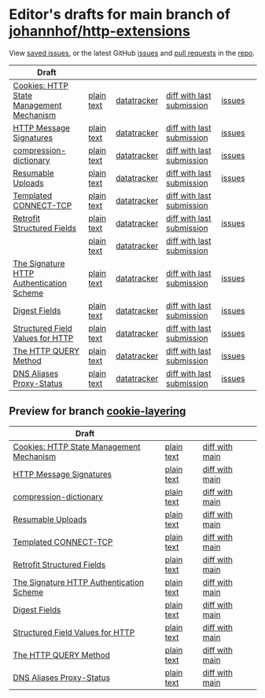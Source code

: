 # Editor's drafts for main branch of [johannhof/http-extensions](https://github.com/johannhof/http-extensions)

View [saved issues](issues.html), or the latest GitHub [issues](https://github.com/johannhof/http-extensions/issues) and [pull requests](https://github.com/johannhof/http-extensions/pulls) in the [repo](https://github.com/johannhof/http-extensions).

| Draft |     |     |     |     |     |
| ----- | --- | --- | --- | --- | --- |
| [Cookies: HTTP State Management Mechanism](./draft-ietf-httpbis-rfc6265bis.html "Cookies: HTTP State Management Mechanism (HTML)") | [plain text](./draft-ietf-httpbis-rfc6265bis.txt "Cookies: HTTP State Management Mechanism (Text)") | [datatracker](https://datatracker.ietf.org/doc/draft-ietf-httpbis-rfc6265bis "Datatracker for draft-ietf-httpbis-rfc6265bis") | [diff with last submission](https://author-tools.ietf.org/api/iddiff?doc_1=draft-ietf-httpbis-rfc6265bis&url_2=https://johannhof.github.io/http-extensions/draft-ietf-httpbis-rfc6265bis.txt) | [issues](https://github.com/johannhof/http-extensions/labels/6265bis) |
| [HTTP Message Signatures](./draft-ietf-httpbis-message-signatures.html "HTTP Message Signatures (HTML)") | [plain text](./draft-ietf-httpbis-message-signatures.txt "HTTP Message Signatures (Text)") | [datatracker](https://datatracker.ietf.org/doc/draft-ietf-httpbis-message-signatures "Datatracker for draft-ietf-httpbis-message-signatures") | [diff with last submission](https://author-tools.ietf.org/api/iddiff?doc_1=draft-ietf-httpbis-message-signatures&url_2=https://johannhof.github.io/http-extensions/draft-ietf-httpbis-message-signatures.txt) | [issues](https://github.com/johannhof/http-extensions/labels/signatures) |
| [compression-dictionary](./draft-ietf-httpbis-compression-dictionary.html "Compression Dictionary Transport (HTML)") | [plain text](./draft-ietf-httpbis-compression-dictionary.txt "Compression Dictionary Transport (Text)") | [datatracker](https://datatracker.ietf.org/doc/draft-ietf-httpbis-compression-dictionary "Datatracker for draft-ietf-httpbis-compression-dictionary") | [diff with last submission](https://author-tools.ietf.org/api/iddiff?doc_1=draft-ietf-httpbis-compression-dictionary&url_2=https://johannhof.github.io/http-extensions/draft-ietf-httpbis-compression-dictionary.txt) | [issues](https://github.com/johannhof/http-extensions/labels/compression-dictionary) |
| [Resumable Uploads](./draft-ietf-httpbis-resumable-upload.html "Resumable Uploads for HTTP (HTML)") | [plain text](./draft-ietf-httpbis-resumable-upload.txt "Resumable Uploads for HTTP (Text)") | [datatracker](https://datatracker.ietf.org/doc/draft-ietf-httpbis-resumable-upload "Datatracker for draft-ietf-httpbis-resumable-upload") | [diff with last submission](https://author-tools.ietf.org/api/iddiff?doc_1=draft-ietf-httpbis-resumable-upload&url_2=https://johannhof.github.io/http-extensions/draft-ietf-httpbis-resumable-upload.txt) | [issues](https://github.com/johannhof/http-extensions/labels/resumable-upload) |
| [Templated CONNECT-TCP](./draft-ietf-httpbis-connect-tcp.html "Template-Driven HTTP CONNECT Proxying for TCP (HTML)") | [plain text](./draft-ietf-httpbis-connect-tcp.txt "Template-Driven HTTP CONNECT Proxying for TCP (Text)") | [datatracker](https://datatracker.ietf.org/doc/draft-ietf-httpbis-connect-tcp "Datatracker for draft-ietf-httpbis-connect-tcp") | [diff with last submission](https://author-tools.ietf.org/api/iddiff?doc_1=draft-ietf-httpbis-connect-tcp&url_2=https://johannhof.github.io/http-extensions/draft-ietf-httpbis-connect-tcp.txt) |  |
| [Retrofit Structured Fields](./draft-ietf-httpbis-retrofit.html "Retrofit Structured Fields for HTTP (HTML)") | [plain text](./draft-ietf-httpbis-retrofit.txt "Retrofit Structured Fields for HTTP (Text)") | [datatracker](https://datatracker.ietf.org/doc/draft-ietf-httpbis-retrofit "Datatracker for draft-ietf-httpbis-retrofit") | [diff with last submission](https://author-tools.ietf.org/api/iddiff?doc_1=draft-ietf-httpbis-retrofit&url_2=https://johannhof.github.io/http-extensions/draft-ietf-httpbis-retrofit.txt) | [issues](https://github.com/johannhof/http-extensions/labels/retrofit) |
| [](./draft-ietf-httpbis-cache-groups.html " (HTML)") | [plain text](./draft-ietf-httpbis-cache-groups.txt " (Text)") | [datatracker](https://datatracker.ietf.org/doc/draft-ietf-httpbis-cache-groups "Datatracker for draft-ietf-httpbis-cache-groups") | [diff with last submission](https://author-tools.ietf.org/api/iddiff?doc_1=draft-ietf-httpbis-cache-groups&url_2=https://johannhof.github.io/http-extensions/draft-ietf-httpbis-cache-groups.txt) |  |
| [The Signature HTTP Authentication Scheme](./draft-ietf-httpbis-unprompted-auth.html "The Signature HTTP Authentication Scheme (HTML)") | [plain text](./draft-ietf-httpbis-unprompted-auth.txt "The Signature HTTP Authentication Scheme (Text)") | [datatracker](https://datatracker.ietf.org/doc/draft-ietf-httpbis-unprompted-auth "Datatracker for draft-ietf-httpbis-unprompted-auth") | [diff with last submission](https://author-tools.ietf.org/api/iddiff?doc_1=draft-ietf-httpbis-unprompted-auth&url_2=https://johannhof.github.io/http-extensions/draft-ietf-httpbis-unprompted-auth.txt) | [issues](https://github.com/johannhof/http-extensions/labels/unprompted-auth) |
| [Digest Fields](./draft-ietf-httpbis-digest-headers.html "Digest Fields (HTML)") | [plain text](./draft-ietf-httpbis-digest-headers.txt "Digest Fields (Text)") | [datatracker](https://datatracker.ietf.org/doc/draft-ietf-httpbis-digest-headers "Datatracker for draft-ietf-httpbis-digest-headers") | [diff with last submission](https://author-tools.ietf.org/api/iddiff?doc_1=draft-ietf-httpbis-digest-headers&url_2=https://johannhof.github.io/http-extensions/draft-ietf-httpbis-digest-headers.txt) | [issues](https://github.com/johannhof/http-extensions/labels/digest-headers) |
| [Structured Field Values for HTTP](./draft-ietf-httpbis-sfbis.html "Structured Field Values for HTTP (HTML)") | [plain text](./draft-ietf-httpbis-sfbis.txt "Structured Field Values for HTTP (Text)") | [datatracker](https://datatracker.ietf.org/doc/draft-ietf-httpbis-sfbis "Datatracker for draft-ietf-httpbis-sfbis") | [diff with last submission](https://author-tools.ietf.org/api/iddiff?doc_1=draft-ietf-httpbis-sfbis&url_2=https://johannhof.github.io/http-extensions/draft-ietf-httpbis-sfbis.txt) | [issues](https://github.com/johannhof/http-extensions/labels/header-structure) |
| [The HTTP QUERY Method](./draft-ietf-httpbis-safe-method-w-body.html "The HTTP QUERY Method (HTML)") | [plain text](./draft-ietf-httpbis-safe-method-w-body.txt "The HTTP QUERY Method (Text)") | [datatracker](https://datatracker.ietf.org/doc/draft-ietf-httpbis-safe-method-w-body "Datatracker for draft-ietf-httpbis-safe-method-w-body") | [diff with last submission](https://author-tools.ietf.org/api/iddiff?doc_1=draft-ietf-httpbis-safe-method-w-body&url_2=https://johannhof.github.io/http-extensions/draft-ietf-httpbis-safe-method-w-body.txt) | [issues](https://github.com/johannhof/http-extensions/labels/safe-method-w-body) |
| [DNS Aliases Proxy-Status](./draft-ietf-httpbis-alias-proxy-status.html "HTTP Proxy-Status Parameter for Next-Hop Aliases (HTML)") | [plain text](./draft-ietf-httpbis-alias-proxy-status.txt "HTTP Proxy-Status Parameter for Next-Hop Aliases (Text)") | [datatracker](https://datatracker.ietf.org/doc/draft-ietf-httpbis-alias-proxy-status "Datatracker for draft-ietf-httpbis-alias-proxy-status") | [diff with last submission](https://author-tools.ietf.org/api/iddiff?doc_1=draft-ietf-httpbis-alias-proxy-status&url_2=https://johannhof.github.io/http-extensions/draft-ietf-httpbis-alias-proxy-status.txt) | [issues](https://github.com/johannhof/http-extensions/labels/alias-proxy-status) |

## Preview for branch [cookie-layering](cookie-layering)

| Draft |     |     |     |
| ----- | --- | --- | --- |
| [Cookies: HTTP State Management Mechanism](cookie-layering/draft-ietf-httpbis-rfc6265bis.html "Cookies: HTTP State Management Mechanism (HTML)") | [plain text](cookie-layering/draft-ietf-httpbis-rfc6265bis.txt "Cookies: HTTP State Management Mechanism (Text)") | [diff with main](https://author-tools.ietf.org/api/iddiff?url_1=https://johannhof.github.io/http-extensions/draft-ietf-httpbis-rfc6265bis.txt&url_2=https://johannhof.github.io/http-extensions/cookie-layering/draft-ietf-httpbis-rfc6265bis.txt) |
| [HTTP Message Signatures](cookie-layering/draft-ietf-httpbis-message-signatures.html "HTTP Message Signatures (HTML)") | [plain text](cookie-layering/draft-ietf-httpbis-message-signatures.txt "HTTP Message Signatures (Text)") | [diff with main](https://author-tools.ietf.org/api/iddiff?url_1=https://johannhof.github.io/http-extensions/draft-ietf-httpbis-message-signatures.txt&url_2=https://johannhof.github.io/http-extensions/cookie-layering/draft-ietf-httpbis-message-signatures.txt) |
| [compression-dictionary](cookie-layering/draft-ietf-httpbis-compression-dictionary.html "Compression Dictionary Transport (HTML)") | [plain text](cookie-layering/draft-ietf-httpbis-compression-dictionary.txt "Compression Dictionary Transport (Text)") | [diff with main](https://author-tools.ietf.org/api/iddiff?url_1=https://johannhof.github.io/http-extensions/draft-ietf-httpbis-compression-dictionary.txt&url_2=https://johannhof.github.io/http-extensions/cookie-layering/draft-ietf-httpbis-compression-dictionary.txt) |
| [Resumable Uploads](cookie-layering/draft-ietf-httpbis-resumable-upload.html "Resumable Uploads for HTTP (HTML)") | [plain text](cookie-layering/draft-ietf-httpbis-resumable-upload.txt "Resumable Uploads for HTTP (Text)") | [diff with main](https://author-tools.ietf.org/api/iddiff?url_1=https://johannhof.github.io/http-extensions/draft-ietf-httpbis-resumable-upload.txt&url_2=https://johannhof.github.io/http-extensions/cookie-layering/draft-ietf-httpbis-resumable-upload.txt) |
| [Templated CONNECT-TCP](cookie-layering/draft-ietf-httpbis-connect-tcp.html "Template-Driven HTTP CONNECT Proxying for TCP (HTML)") | [plain text](cookie-layering/draft-ietf-httpbis-connect-tcp.txt "Template-Driven HTTP CONNECT Proxying for TCP (Text)") | [diff with main](https://author-tools.ietf.org/api/iddiff?url_1=https://johannhof.github.io/http-extensions/draft-ietf-httpbis-connect-tcp.txt&url_2=https://johannhof.github.io/http-extensions/cookie-layering/draft-ietf-httpbis-connect-tcp.txt) |
| [Retrofit Structured Fields](cookie-layering/draft-ietf-httpbis-retrofit.html "Retrofit Structured Fields for HTTP (HTML)") | [plain text](cookie-layering/draft-ietf-httpbis-retrofit.txt "Retrofit Structured Fields for HTTP (Text)") | [diff with main](https://author-tools.ietf.org/api/iddiff?url_1=https://johannhof.github.io/http-extensions/draft-ietf-httpbis-retrofit.txt&url_2=https://johannhof.github.io/http-extensions/cookie-layering/draft-ietf-httpbis-retrofit.txt) |
| [The Signature HTTP Authentication Scheme](cookie-layering/draft-ietf-httpbis-unprompted-auth.html "The Signature HTTP Authentication Scheme (HTML)") | [plain text](cookie-layering/draft-ietf-httpbis-unprompted-auth.txt "The Signature HTTP Authentication Scheme (Text)") | [diff with main](https://author-tools.ietf.org/api/iddiff?url_1=https://johannhof.github.io/http-extensions/draft-ietf-httpbis-unprompted-auth.txt&url_2=https://johannhof.github.io/http-extensions/cookie-layering/draft-ietf-httpbis-unprompted-auth.txt) |
| [Digest Fields](cookie-layering/draft-ietf-httpbis-digest-headers.html "Digest Fields (HTML)") | [plain text](cookie-layering/draft-ietf-httpbis-digest-headers.txt "Digest Fields (Text)") | [diff with main](https://author-tools.ietf.org/api/iddiff?url_1=https://johannhof.github.io/http-extensions/draft-ietf-httpbis-digest-headers.txt&url_2=https://johannhof.github.io/http-extensions/cookie-layering/draft-ietf-httpbis-digest-headers.txt) |
| [Structured Field Values for HTTP](cookie-layering/draft-ietf-httpbis-sfbis.html "Structured Field Values for HTTP (HTML)") | [plain text](cookie-layering/draft-ietf-httpbis-sfbis.txt "Structured Field Values for HTTP (Text)") | [diff with main](https://author-tools.ietf.org/api/iddiff?url_1=https://johannhof.github.io/http-extensions/draft-ietf-httpbis-sfbis.txt&url_2=https://johannhof.github.io/http-extensions/cookie-layering/draft-ietf-httpbis-sfbis.txt) |
| [The HTTP QUERY Method](cookie-layering/draft-ietf-httpbis-safe-method-w-body.html "The HTTP QUERY Method (HTML)") | [plain text](cookie-layering/draft-ietf-httpbis-safe-method-w-body.txt "The HTTP QUERY Method (Text)") | [diff with main](https://author-tools.ietf.org/api/iddiff?url_1=https://johannhof.github.io/http-extensions/draft-ietf-httpbis-safe-method-w-body.txt&url_2=https://johannhof.github.io/http-extensions/cookie-layering/draft-ietf-httpbis-safe-method-w-body.txt) |
| [DNS Aliases Proxy-Status](cookie-layering/draft-ietf-httpbis-alias-proxy-status.html "HTTP Proxy-Status Parameter for Next-Hop Aliases (HTML)") | [plain text](cookie-layering/draft-ietf-httpbis-alias-proxy-status.txt "HTTP Proxy-Status Parameter for Next-Hop Aliases (Text)") | [diff with main](https://author-tools.ietf.org/api/iddiff?url_1=https://johannhof.github.io/http-extensions/draft-ietf-httpbis-alias-proxy-status.txt&url_2=https://johannhof.github.io/http-extensions/cookie-layering/draft-ietf-httpbis-alias-proxy-status.txt) |


